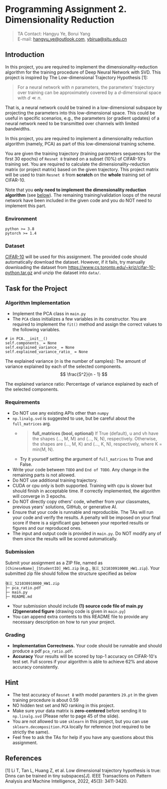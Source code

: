 # Programming Assignment 2. Dimensionality Reduction
> TA Contact: Hangyu Ye, Borui Yang  
> E-mail: hangyu_ye@outlook.com, ybirua@sjtu.edu.cn


## Introduction
In this project, you are required to implement the dimensionality-reduction algorithm for the training procedure of Deep Neural Network with SVD. This project is inspired by The Low-dimensional Trajectory Hypothesis [1]:
> For a neural network with $n$ parameters, the parameters’ trajectory over training can be approximately covered by a $d$-dimensional space with $d \ll n$.

That is, a neural network could be trained in a low-dimensional subspace by projecting the parameters into this low-dimensional space. This could be useful in specific scenarios, e.g., the parameters (or gradient updates) of a neural network need to be transmitted over channels with limited bandwidths.

In this project, you are required to implement a dimensionality reduction algorithm (namely, PCA) as part of this low-dimensional training scheme.

You are given the training trajectory (training parameters sequences for the first 30 epochs) of `Resnet 8` trained on a subset (10%) of CIFAR-10's training set. You are required to calculate the dimensionality-reduction matrix (or project matrix) based on the given trajectory. This project matrix will be used to train `Resnet 8` from **scratch** on the **whole** training set of CIFAR-10.

Note that you **only need to implement the dimensionality reduction algorithm** (see [below](#task-for-the-project)). The remaining training/validation loops of the neural network have been included in the given code and you do NOT need to implement this part.

### Environment

```
python >= 3.8
pytorch >= 1.4
```

### Dataset

[CIFAR-10](https://www.cs.toronto.edu/~kriz/cifar.html) will be used for this assignment. The provided code should automatically download the dataset. However, if it fails, try manually downloading the dataset from <https://www.cs.toronto.edu/~kriz/cifar-10-python.tar.gz> and unzip the dataset into `data/`.

## Task for the Project

### Algorithm Implementation
- Implement the PCA class in `main.py`
- The `PCA` class initializes a few variables in its constructor. You are required to implement the `fit()` method and assign the correct values to the following variables.
```
# in PCA.__init__()
self.components_ = None
self.explained_variance_ = None
self.explained_variance_ratio_ = None
```

The explained variance ($n$ is the number of samples): 
The amount of variance explained by each of the selected components.
$$
    \frac{S^2}{n - 1}
$$

The explained variance ratio: Percentage of variance explained by each of the selected components.



### Requirements
- Do NOT use any existing APIs other than `numpy`
- `np.linalg.svd` is suggested to use, but be careful about the `full_matrices` arg. 
  - > **full_matrices (bool, optional)**
    If True (default), u and vh have the shapes (..., M, M) and (..., N, N), respectively. Otherwise, the shapes are (..., M, K) and (..., K, N), respectively, where K = min(M, N).
  - Try it yourself setting the argument of `full_matrices` to True and False.
- Write your code between `TODO` and `End of TODO`. Any change in the remaining parts is not allowed.
- Do NOT use additional training trajectory. 
- CUDA or cpu only is both supported. Training with cpu is slower but should finish in acceptable time. If correctly implemented, the algorithm will converge in $3$ epochs.
- Do NOT directly copy others' code, whether from your classmates, previous years' solutions, GitHub, or generative AI.
- Ensure that your code is runnable and reproducible. The TAs will run your code and verify the results. A penalty will be imposed on your final score if there is a significant gap between your reported results or figures and our reproduced ones.
- The input and output code is provided in `main.py`. Do NOT modify any of them since the results will be scored automatically.



### Submission
Submit your assignment as a ZIP file, named as `[ChineseName]_[StudentID]_HW1.zip` (e.g., `张三_521030910000_HW1.zip`). Your submitted zip file should follow the structure specified as below

```
张三_521030910000_HW1.zip
├─ pca_ratio.pdf
├─ main.py
├─ README.md
```
- Your submission should include **(1) source code file of main.py** **(2)generated figure** (drawing code is given in `main.py`)
- You can append extra contents to this README file to provide any necessary description on how to run your project.

### Grading
- **Implementation Correctness.** Your code should be runnable and should produce a pdf `pca_ratio.pdf`. 
- **Accuracy** Your results will be scored by top-1 accuracy on CIFAR-10's test set. Full scores if your algorithm is able to achieve 62% and above accuracy consistently. 
  


## Hint
- The test accuracy of `Resnet 8` with model paramters `29.pt` in the given training procedure is about $0.59$
- NO hidden test set and NO ranking in this project.
- Make sure your data matrix is **zero-centered** before sending it to `np.linalg.svd` (Please refer to page 45 of the slide).
- You are not allowed to use `sklearn` in this project, but you can use `sklearn.decomposition.PCA` locally for reference (not required to be strictly the same). 
- Feel free to ask the TAs for help if you have any questions about this assignment.
## References
[1] Li T, Tan L, Huang Z, et al. Low dimensional trajectory hypothesis is true: Dnns can be trained in tiny subspaces[J]. IEEE Transactions on Pattern Analysis and Machine Intelligence, 2022, 45(3): 3411-3420.